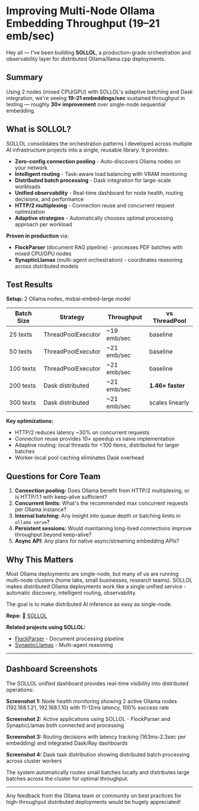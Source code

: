 # Improving Multi-Node Ollama Embedding Throughput (19–21 emb/sec)

Hey all — I've been building **SOLLOL**, a production-grade orchestration and observability layer for distributed Ollama/llama.cpp deployments.

## Summary
Using 2 nodes (mixed CPU/GPU) with SOLLOL's adaptive batching and Dask integration, we're seeing **19–21 embeddings/sec** sustained throughput in testing — roughly **30× improvement** over single-node sequential embedding.

## What is SOLLOL?

SOLLOL consolidates the orchestration patterns I developed across multiple AI infrastructure projects into a single, reusable library. It provides:

* **Zero-config connection pooling** - Auto-discovers Ollama nodes on your network
* **Intelligent routing** - Task-aware load balancing with VRAM monitoring
* **Distributed batch processing** - Dask integration for large-scale workloads
* **Unified observability** - Real-time dashboard for node health, routing decisions, and performance
* **HTTP/2 multiplexing** - Connection reuse and concurrent request optimization
* **Adaptive strategies** - Automatically chooses optimal processing approach per workload

**Proven in production** via:
- **FlockParser** (document RAG pipeline) - processes PDF batches with mixed CPU/GPU nodes
- **SynapticLlamas** (multi-agent orchestration) - coordinates reasoning across distributed models

## Test Results

**Setup:** 2 Ollama nodes, mxbai-embed-large model

| Batch Size | Strategy | Throughput | vs ThreadPool |
|------------|----------|------------|---------------|
| 25 texts   | ThreadPoolExecutor | ~19 emb/sec | baseline |
| 50 texts   | ThreadPoolExecutor | ~21 emb/sec | baseline |
| 100 texts  | ThreadPoolExecutor | ~21 emb/sec | baseline |
| 200 texts  | Dask distributed | ~21 emb/sec | **1.46× faster** |
| 300 texts  | Dask distributed | ~21 emb/sec | scales linearly |

**Key optimizations:**
- HTTP/2 reduces latency ~30% on concurrent requests
- Connection reuse provides 10× speedup vs naive implementation
- Adaptive routing: local threads for <100 items, distributed for larger batches
- Worker-local pool caching eliminates Dask overhead

## Questions for Core Team

1. **Connection pooling:** Does Ollama benefit from HTTP/2 multiplexing, or is HTTP/1.1 with keep-alive sufficient?
2. **Concurrent limits:** What's the recommended max concurrent requests per Ollama instance?
3. **Internal batching:** Any insight into queue depth or batching limits in `ollama serve`?
4. **Persistent sessions:** Would maintaining long-lived connections improve throughput beyond keep-alive?
5. **Async API:** Any plans for native async/streaming embedding APIs?

## Why This Matters

Most Ollama deployments are single-node, but many of us are running multi-node clusters (home labs, small businesses, research teams). SOLLOL makes distributed Ollama deployments work like a single unified service - automatic discovery, intelligent routing, observability.

The goal is to make distributed AI inference as easy as single-node.

**Repo:** 🔗 [SOLLOL](https://github.com/BenevolentJoker-JohnL/SOLLOL)

**Related projects using SOLLOL:**
- [FlockParser](https://github.com/BenevolentJoker-JohnL/FlockParser) - Document processing pipeline
- [SynapticLlamas](https://github.com/BenevolentJoker-JohnL/SynapticLlamas) - Multi-agent reasoning

---

## Dashboard Screenshots

The SOLLOL unified dashboard provides real-time visibility into distributed operations:

**Screenshot 1:** Node health monitoring showing 2 active Ollama nodes (192.168.1.21, 192.168.1.10) with 11-12ms latency, 100% success rate

**Screenshot 2:** Active applications using SOLLOL - FlockParser and SynapticLlamas both connected and processing

**Screenshot 3:** Routing decisions with latency tracking (163ms-2.3sec per embedding) and integrated Dask/Ray dashboards

**Screenshot 4:** Dask task distribution showing distributed batch processing across cluster workers

The system automatically routes small batches locally and distributes large batches across the cluster for optimal throughput.

---

Any feedback from the Ollama team or community on best practices for high-throughput distributed deployments would be hugely appreciated!
